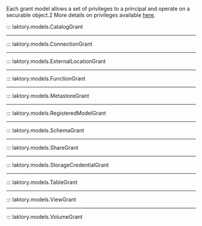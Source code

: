 Each grant model allows a set of privileges to a principal and operate on a securable object.2
More details on privileges available [here](https://docs.databricks.com/en/sql/language-manual/sql-ref-privileges.html#privilege-types).


::: laktory.models.CatalogGrant

---

::: laktory.models.ConnectionGrant

---

::: laktory.models.ExternalLocationGrant

---

::: laktory.models.FunctionGrant

---

::: laktory.models.MetastoreGrant

---

::: laktory.models.RegisteredModelGrant

---

::: laktory.models.SchemaGrant

---

::: laktory.models.ShareGrant

---

::: laktory.models.StorageCredentialGrant

---

::: laktory.models.TableGrant

---

::: laktory.models.ViewGrant

---

::: laktory.models.VolumeGrant

